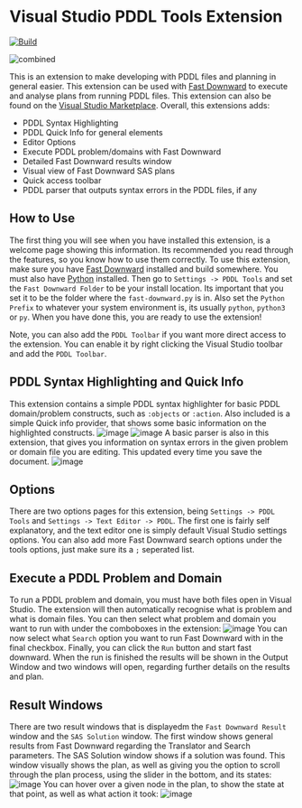 # Visual Studio PDDL Tools Extension
[![Build](https://github.com/kris701/PDDLTools/actions/workflows/dotnet.yml/badge.svg)](https://github.com/kris701/PDDLTools/actions/workflows/dotnet.yml)

![combined](https://github.com/kris701/PDDLTools/assets/22596587/b9ec7c1c-6064-46b1-a4f9-48aee036f160)

This is an extension to make developing with PDDL files and planning in general easier.
This extension can be used with [Fast Downward](https://www.fast-downward.org/) to execute and analyse plans from running PDDL files.
This extension can also be found on the [Visual Studio Marketplace](https://marketplace.visualstudio.com/items?itemName=KristianSkovJohansen.pddltools).
Overall, this extensions adds:
* PDDL Syntax Highlighting
* PDDL Quick Info for general elements
* Editor Options
* Execute PDDL problem/domains with Fast Downward
* Detailed Fast Downward results window
* Visual view of Fast Downward SAS plans
* Quick access toolbar
* PDDL parser that outputs syntax errors in the PDDL files, if any

## How to Use
The first thing you will see when you have installed this extension, is a welcome page showing this information.
Its recommended you read through the features, so you know how to use them correctly.
To use this extension, make sure you have [Fast Downward](https://www.fast-downward.org/) installed and build somewhere. You must also have [Python](https://www.python.org/) installed.
Then go to `Settings -> PDDL Tools` and set the `Fast Downward Folder` to be your install location. Its important that you set it to be the folder where the `fast-downward.py` is in.
Also set the `Python Prefix` to whatever your system environment is, its usually `python`, `python3` or `py`.
When you have done this, you are ready to use the extension!

Note, you can also add the `PDDL Toolbar` if you want more direct access to the extension. You can enable it by right clicking the Visual Studio toolbar and add the `PDDL Toolbar`.

## PDDL Syntax Highlighting and Quick Info
This extension contains a simple PDDL syntax highlighter for basic PDDL domain/problem constructs, such as `:objects` or `:action`.
Also included is a simple Quick info provider, that shows some basic information on the highlighted constructs.
![image](https://github.com/kris701/PDDLTools/assets/22596587/3d00388c-af64-4441-9066-c0c7ccf84dbf)
![image](https://github.com/kris701/PDDLTools/assets/22596587/7b014c17-18e8-468d-b823-9532719d0d00)
A basic parser is also in this extension, that gives you information on syntax errors in the given problem or domain file you are editing. This updated every time you save the document.
![image](https://github.com/kris701/PDDLTools/assets/22596587/b13132b8-bed4-4d7a-86a9-f6fee863e5d7)

## Options
There are two options pages for this extension, being `Settings -> PDDL Tools` and `Settings -> Text Editor -> PDDL`.
The first one is fairly self explanatory, and the text editor one is simply default Visual Studio settings options.
You can also add more Fast Downward search options under the tools options, just make sure its a `;` seperated list.

## Execute a PDDL Problem and Domain
To run a PDDL problem and domain, you must have both files open in Visual Studio. The extension will then automatically recognise what is problem and what is domain files.
You can then select what problem and domain you want to run with under the comboboxes in the extension:
![image](https://github.com/kris701/PDDLTools/assets/22596587/e1346a45-04ad-4f25-8eda-6a7059f777b7)
You can now select what `Search` option you want to run Fast Downward with in the final checkbox.
Finally, you can click the `Run` button and start fast downward. When the run is finished the results will be shown in the Output Window and two windows will open, regarding further details on the results and plan.

## Result Windows
There are two result windows that is displayedm the `Fast Downward Result` window and the `SAS Solution` window.
The first window shows general results from Fast Downward regarding the Translator and Search parameters.
The SAS Solution window shows if a solution was found.
This window visually shows the plan, as well as giving you the option to scroll through the plan process, using the slider in the bottom, and its states:
![image](https://github.com/kris701/PDDLTools/assets/22596587/a2e73cba-c61f-4929-9fb9-3063c140ad30)
You can hover over a given node in the plan, to show the state at that point, as well as what action it took:
![image](https://github.com/kris701/PDDLTools/assets/22596587/3de28ae5-dd21-4c64-8192-488bc8b02a74)


